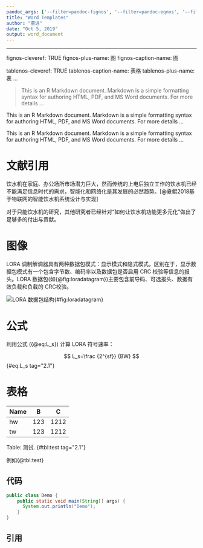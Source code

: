 ```yaml
---
pandoc_args: ['--filter=pandoc-fignos', '--filter=pandoc-eqnos', '--filter=pandoc-tablenos', '--filter=pandoc-citeproc', '--bibliography=..\myref.bib', '--csl=..\chinese-gb7714-2005-numeric.csl']
title: "Word Templates"
author: "董进"
date: "Oct 5, 2019"
output: word_document
---
```


---
fignos-cleveref: TRUE
fignos-plus-name: 图
fignos-caption-name: 图

tablenos-cleveref: TRUE
tablenos-caption-name: 表格
tablenos-plus-name: 表
...

> This is an R Markdown document. Markdown is a simple formatting syntax for authoring HTML, PDF, and MS Word documents. For more details ...

This is an R Markdown document. Markdown is a simple formatting syntax for authoring HTML, PDF, and MS Word documents. For more details ...

This is an R Markdown document. Markdown is a simple formatting syntax for authoring HTML, PDF, and MS Word documents. For more details ...

# 文献引用
饮水机在家庭、办公场所市场潜力巨大，然而传统的上电后独立工作的饮水机已经不能满足信息时代的需求，智能化和网络化是其发展的必然趋势。[@夏鲲2018基于物联网的智能饮水机系统设计与实现]

对于只能饮水机的研究，其他研究者已经针对“如何让饮水机功能更多元化”做出了足够多的付出与贡献。

# 图像
LORA 调制解调器具有两种数据包模式：显示模式和隐式模式。区别在于，显示数据包模式有一个包含字节数、编码率以及数据包是否启用 CRC 校验等信息的报头。LORA 数据包(如{@fig:loradatagram})主要包含前导码、可选报头、数据有效负载和负载的 CRC校验。

![LORA 数据包结构](https://i.loli.net/2018/09/25/5ba9d0045b28e.jpg){#fig:loradatagram}

# 公式
利用公式 ({@eq:L_s}) 计算 LORA 符号速率：

$$
L_s=\frac {2^{sf}} {BW}
$$ {#eq:L_s tag="2.1"}

# 表格

|Name|B|C|
|:---|---|----|
|hw|123|1212|
|tw|123|1212|
Table: 测试. {#tbl:test tag="2.1"}

例如{@tbl:test}

## 代码

```java
public class Demo {
    public static void main(String[] args) {
      System.out.println("Demo");
    }
}
```

## 引用
